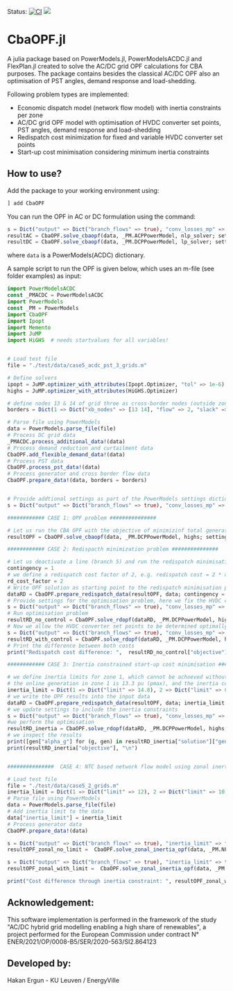 Status:
[![CI](https://github.com/Electa-Git/CbaOPF.jl/workflows/CI/badge.svg)](https://github.com/Electa-Git/CbaOPF.jl/actions?query=workflow%3ACI)
<a href="https://codecov.io/gh/Electa-Git/CbaOPF.jl"><img src="https://img.shields.io/codecov/c/github/Electa-Git/CbaOPF.jl?logo=Codecov"></img></a>



# CbaOPF.jl

A julia package based on PowerModels.jl, PowerModelsACDC.jl and FlexPlan.jl created to solve the AC/DC grid OPF calculations for CBA purposes. The package contains besides the classical AC/DC OPF also an optimisation of PST angles, demand response and load-shedding.

Following problem types are implemented:

- Economic dispatch model (network flow model) with inertia constraints per zone
- AC/DC grid OPF model with optimisation of HVDC converter set points, PST angles, demand response and load-shedding 
- Redispatch cost minimization for fixed and variable HVDC converter set points
- Start-up cost minimisation considering minimum inertia constraints

## How to use?

Add the package to your working environment using:

```julia
] add CbaOPF
```

You can run the OPF in AC or DC formulation using the command:

```julia
s = Dict("output" => Dict("branch_flows" => true), "conv_losses_mp" => true)
resultAC = CbaOPF.solve_cbaopf(data, _PM.ACPPowerModel, nlp_solver; setting = s)
resultDC = CbaOPF.solve_cbaopf(data, _PM.DCPPowerModel, lp_solver; setting = s)
```

where ```data``` is a PowerModels(ACDC) dictionary.

A sample script to run the OPF is given below, which uses an m-file (see folder examples) as input:

```julia
import PowerModelsACDC
const _PMACDC = PowerModelsACDC
import PowerModels
const _PM = PowerModels
import CbaOPF
import Ipopt
import Memento
import JuMP
import HiGHS  # needs startvalues for all variables!


# Load test file
file = "./test/data/case5_acdc_pst_3_grids.m"

# Define solvers
ipopt = JuMP.optimizer_with_attributes(Ipopt.Optimizer, "tol" => 1e-6)
highs = JuMP.optimizer_with_attributes(HiGHS.Optimizer)

# define nodes 13 & 14 of grid three as cross-border nodes (outside zone) with a dedicated flow of 200 MW in total (e.g. 2 pu), define some slack by which XB flows can deviate
borders = Dict(1 => Dict("xb_nodes" => [13 14], "flow" => 2, "slack" => 0))

# Parse file using PowerModels
data = PowerModels.parse_file(file)
# Process DC grid data
_PMACDC.process_additional_data!(data)
# Process demand reduction and curtailment data
CbaOPF.add_flexible_demand_data!(data)
# Process PST data
CbaOPF.process_pst_data!(data)
# Process generator and cross border flow data
CbaOPF.prepare_data!(data, borders = borders)


# Provide addtional settings as part of the PowerModels settings dictionary
s = Dict("output" => Dict("branch_flows" => true), "conv_losses_mp" => true, "fix_cross_border_flows" => true)

############ CASE 1: OPF problem ###############

# Let us run the CBA OPF with the objective of minimizinf total generation, demand recution and load shedding cost.
resultOPF = CbaOPF.solve_cbaopf(data, _PM.DCPPowerModel, highs; setting = s)

############ CASE 2: Redispacth minimization problem ###############

# Let us deactivate a line (branch 5) and run the redispatch minimisation problem
contingency = 1
# we define a redispatch cost factor of 2, e.g. redispatch cost = 2 * dispatch cost
rd_cost_factor = 2
# Write OPF solution as starting point to the redispatch minimisation problem
dataRD = CbaOPF.prepare_redispatch_data(resultOPF, data; contingency = contingency, rd_cost_factor = rd_cost_factor)
# Provide settings for the optimisation problem, here we fix the HVDC converter set points
s = Dict("output" => Dict("branch_flows" => true), "conv_losses_mp" => true, "fix_cross_border_flows" => true, "fix_converter_setpoints" => true, "inertia_limit" => false)
# Run optimisation problem
resultRD_no_control = CbaOPF.solve_rdopf(dataRD, _PM.DCPPowerModel, highs; setting = s) 
# Now we allow the HVDC converter set points to be determined optimally
s = Dict("output" => Dict("branch_flows" => true), "conv_losses_mp" => true, "fix_cross_border_flows" => true, "fix_converter_setpoints" => false, "inertia_limit" => false)
resultRD_with_control = CbaOPF.solve_rdopf(dataRD, _PM.DCPPowerModel, highs; setting = s) 
# Print the difference between both costs
print("Redispatch cost difference: ",  resultRD_no_control["objective"] - resultRD_with_control["objective"], "\n")

############ CASE 3: Inertia constrained start-up cost minimisation ####################

# we define inertia limits for zone 1, which cannot be achoeved without additional generation start-up
# the online generation in zone 1 is 13.3 pu (pmax), and the inertia constraint is determined as \sum(pmax) = limit / 0.9, thus a limit of 14.8 pu.*seconnds causes the start-up of generator 4
inertia_limit = Dict(1 => Dict("limit" => 14.8), 2 => Dict("limit" => 0), 3 => Dict("limit" => 0))
# we write the OPF results into the input data
dataRD = CbaOPF.prepare_redispatch_data(resultOPF, data; inertia_limit = inertia_limit)
# we update settings to include the inertia constraints
s = Dict("output" => Dict("branch_flows" => true), "conv_losses_mp" => true, "fix_cross_border_flows" => true, "fix_converter_setpoints" => false, "inertia_limit" => true)
#we perform the optimisation
resultRD_inertia = CbaOPF.solve_rdopf(dataRD, _PM.DCPPowerModel, highs; setting = s) 
# we inspect the results
print([gen["alpha_g"] for (g, gen) in resultRD_inertia["solution"]["gen"]] .- [gen["dispatch_status"] for (g, gen) in dataRD["gen"]],"\n")
print(resultRD_inertia["objective"], "\n")


###############  CASE 4: NTC based network flow model using zonal inertia constraints

# Load test file
file = "./test/data/case5_2_grids.m"
inertia_limit = Dict(1 => Dict("limit" => 12), 2 => Dict("limit" => 10))
# Parse file using PowerModels
data = PowerModels.parse_file(file)
# Add inertia limit to the data
data["inertia_limit"] = inertia_limit
# Process generator data
CbaOPF.prepare_data!(data)

s = Dict("output" => Dict("branch_flows" => true), "inertia_limit" => false)
resultOPF_zonal_no_limit =  CbaOPF.solve_zonal_inertia_opf(data, _PM.NFAPowerModel, highs; setting = s) 

s = Dict("output" => Dict("branch_flows" => true), "inertia_limit" => true)
resultOPF_zonal_with_limit =  CbaOPF.solve_zonal_inertia_opf(data, _PM.NFAPowerModel, highs; setting = s) 

print("Cost difference through inertia constraint: ", resultOPF_zonal_with_limit["objective"] - resultOPF_zonal_no_limit["objective"], "\n")
```

## Acknowledgement:
This software implementation is performed in the framework of the study "AC/DC hybrid grid modelling enabling a high share of renewables", a project performed for the European Commission under contract N° ENER/2021/OP/0008-B5/SER/2020-563/SI2.864123 


## Developed by:

Hakan Ergun - KU Leuven / EnergyVille
